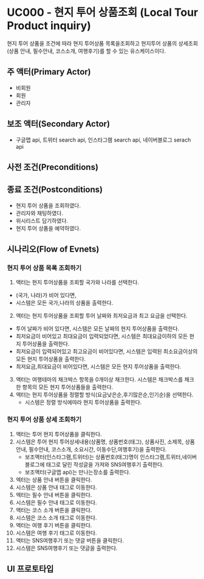 # UC000 - 현지 투어 상품조회  (Local Tour Product inquiry)

현지 투어 상품을 조건에 따라 현지 투어상품 목록을조회하고 현지투어 상품의 상세조회(상품 안내, 필수안내, 코스소개, 여행후기)를 할 수 있는 유스케이스이다.
## 주 액터(Primary Actor)
- 비회원
- 회원
- 관리자
## 보조 액터(Secondary Actor)
 - 구글맵 api, 트위터 search api, 인스타그램 search api, 네이버블로그 serach api
## 사전 조건(Preconditions)

## 종료 조건(Postconditions)

- 현지 투어 상품을 조회하였다.
- 관리자와 채팅하였다.
- 위시리스트 담기하였다.
- 현지 투어 상품을 예약하였다.

## 시나리오(Flow of Evnets)

### 현지 투어 상품 목록 조회하기

1. 액터는 현지 투어상품을 조회할 국가와 나라를 선택한다.
  - (국가, 나라)가 비어 있다면,
  - 시스템은 모든 국가,나라의 상품을 출력한다.
2. 액터는 현지 투어상품을 조회할 투어 날짜와 최저요금과 최고 요금을 선택한다.
  - 투어 날짜가 비어 있다면, 시스템은 모든 날짜의 현지 투어상품을 출력한다.
  - 최저요금이 비어있고 최대요금이 입력되었다면,
    시스템은 최대요금이하의 모든 현지 투어상품을 출력한다.
  - 최저요금이 입력되어있고 최고요금이 비어있다면,
    시스템은 입력된 최소요금이상의 모든 현지 투어상품을 출력한다.
  - 최저요금,최대요금이 비어있다면,
    시스템은 모든 현지 투어상품을 출력한다.
3. 액터는 여행테마의 채크박스 항목을 0개이상 채크한다.
   시스템은 채크박스를 채크한 항목의 모든 현지 투어상품들을 출력한다.
4. 액터는 현지 투어상품을 정렬할 방식(요금낮은순,후기많은순,인기순)을 선택한다.
   - 시스템은 정렬 방식에따라 현지 투어상품을 출력한다.

### 현지 투어 상품 상세 조회하기

1. 액터는 투어 현지 투어상품을 클릭한다.
2. 시스템은 투어 현지 투어상세내용(상품명, 상품번호(태그), 상품사진, 소제목, 상품 안내, 필수안내,    코스소개, 소요시간, 이동수단,여행후기)을 출력한다.
   - 보조액터(인스타그램,트위터)는 상품번호(태그)명이 인스타그램,트위터,네이버블로그에 태그로 달린 작성글을 가져와 SNS여행후기 출력한다.
   - 보조액터(구글맵 api)는 만나는장소를 출력한다.
3. 엑터는 상품 안내 버튼을 클릭한다.
4. 시스템은 상품 안내 태그로 이동한다.
5. 엑터는 필수 안내 버튼을 클릭한다.
6. 시스템은 필수 안내 태그로 이동한다.
7. 액터는 코스 소개 버튼을 클릭한다.
8. 시스템은 코스 소개 태그로 이동한다.
9. 액터는 여행 후기 버튼을 클릭한다.
10. 시스템은 여행 후기 태그로 이동한다.
11. 액터는 SNS여행후기 또는 댓글 버튼을 클릭한다.
12. 시스템은 SNS여행후기 또는 댓글을 출력한다.


## UI 프로토타입

### 

### 